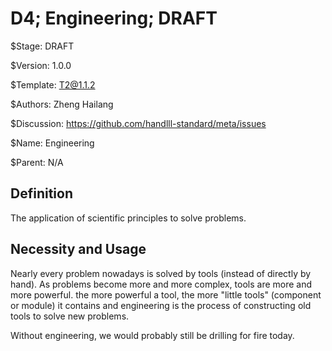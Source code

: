 # D4; Engineering; DRAFT

$Stage: DRAFT

$Version: 1.0.0

$Template: T2@1.1.2

$Authors: Zheng Hailang

$Discussion: https://github.com/handlll-standard/meta/issues

$Name: Engineering

$Parent: N/A

## Definition

The application of scientific principles to solve problems.

## Necessity and Usage

Nearly every problem nowadays is solved by tools (instead of directly by hand). As problems become more and more complex, tools are more and more powerful. the more powerful a tool, the more "little
tools" (component or module) it contains and engineering is the process of constructing old tools to solve new problems.

Without engineering, we would probably still be drilling for fire today.
